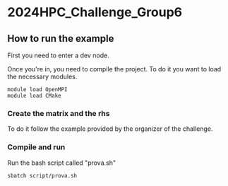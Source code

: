 # 2024HPC_Challenge_Group6

## How to run the example
First you need to enter a dev node.

Once you're in, you need to compile the project. To do it you want to load the necessary modules.

```
module load OpenMPI
module load CMake
```

### Create the matrix and the rhs
To do it follow the example provided by the organizer of the challenge.

### Compile and run
Run the bash script called "prova.sh"

```
sbatch script/prova.sh
```